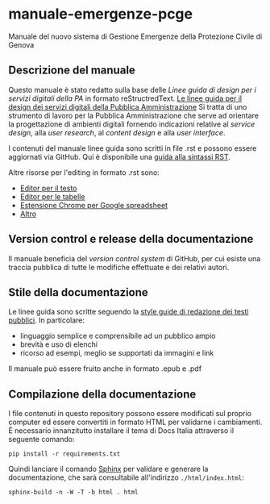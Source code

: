 # manuale-emergenze-pcge
Manuale del nuovo sistema di Gestione Emergenze della Protezione Civile di Genova


## Descrizione del manuale
Questo manuale è stato redatto sulla base delle *Linee guida di design per i servizi digitali della PA* in formato reStructredText.
[Le linee guida per il design dei servizi digitali della Pubblica Amministrazione](http://design-italia.readthedocs.io/it/stable/index.html) 
Si tratta di uno strumento di lavoro per la Pubblica Amministrazione che serve ad orientare la progettazione di ambienti digitali fornendo indicazioni relative al *service design*, alla *user research*, al *content design* e alla *user interface*. 

I contenuti del manuale linee guida sono scritti in file .rst e possono essere aggiornati via GitHub. Qui è disponibile una [guida alla sintassi RST](http://docutils.sourceforge.net/docs/user/rst/quickref.html).

Altre risorse per l'editing in formato .rst sono:
- [Editor per il testo](http://rst.ninjs.org/)
- [Editor per le tabelle](http://truben.no/table/)
- [Estensione Chrome per Google spreadsheet](https://chrome.google.com/webstore/detail/markdowntablemaker/cofkbgfmijanlcdooemafafokhhaeold)
- [Altro](http://docutils.sourceforge.net/docs/user/links.html#editors)

## Version control e release della documentazione
Il manuale beneficia del *version control system* di GitHub, per cui esiste una traccia pubblica di tutte le modifiche effettuate e dei relativi autori.


## Stile della documentazione
Le linee guida sono scritte seguendo la [style guide di redazione dei testi pubblici](http://design-italia.readthedocs.io/it/stable/doc/content-design/linguaggio.html). In particolare:
- linguaggio semplice e comprensibile ad un pubblico ampio
- brevità e uso di elenchi
- ricorso ad esempi, meglio se supportati da immagini e link

Il manuale può essere fruito anche in formato .epub e .pdf

## Compilazione della documentazione
I file contenuti in questo repository possono essere modificati sul proprio computer ed essere convertiti in formato HTML per validarne i cambiamenti. È necessario innanzitutto installare il tema di Docs Italia attraverso il seguente comando:

`pip install -r requirements.txt`

Quindi lanciare il comando [Sphinx](http://www.sphinx-doc.org) per validare e generare la documentazione, che sarà consultabile all'indirizzo `./html/index.html`:

`sphinx-build -n -W -T -b html . html`
